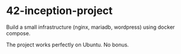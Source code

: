 # 42-inception-project

Build a small infrastructure (nginx, mariadb, wordpress) using docker compose.

The project works perfectly on Ubuntu. No bonus.
